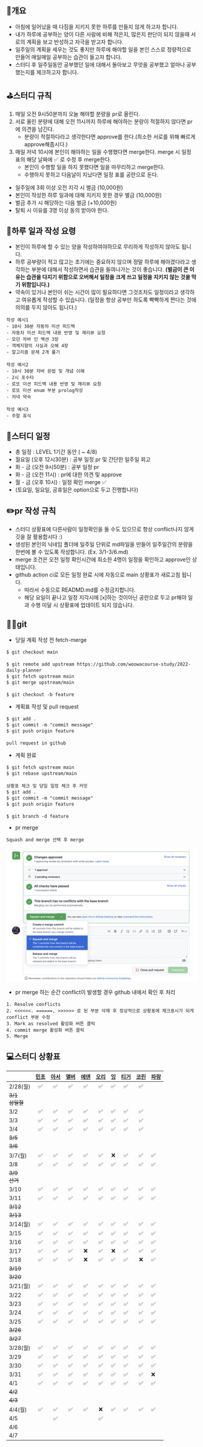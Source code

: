 ## 📄개요
- 아침에 일어났을 때 다짐을 지키지 못한 하루를 만들지 않게 하고자 합니다.
- 내가 하루에 공부하는 양이 다른 사람에 비해 적은지, 많은지 판단이 되지 않을때 서로의 계획을 보고 반성하고 자극을 받고자 합니다.
- 일주일의 계획을 세우는 것도 좋지만 하루에 해야할 일을 본인 스스로 정량적으로 만들어 매일매일 공부하는 습관이 들고자 합니다.
- 스터디 후 일주일동안 공부했던 일에 대해서 돌아보고 무엇을 공부했고 얼마나 공부했는지를 체크하고자 합니다.

## ⛳️스터디 규칙
1. 매일 오전 9시50분까지 오늘 해야할 분량을 pr로 올린다.
2. 서로 올린 분량에 대해 오전 11시까지 하루에 해야하는 분량이 적절하지 않다면 pr에 의견을 남긴다.
   - 분량이 적절하다라고 생각한다면 approve를 한다.(최소한 서로를 위해 빠르게 approve해줍시다.)
3. 매일 저녁 10시에 본인이 해야하는 일을 수행했다면 merge한다. merge 시 일정 표의 해당 날짜에 ✅ 로 수정 후 merge한다.
   - 본인이 수행할 일을 하지 못했다면 일을 마무리하고 merge한다.
   - 수행하지 못하고 다음날이 지났다면 일정 표를 공란으로 둔다.

- 일주일에 3회 이상 오전 지각 시 벌금 (10,000원)
- 본인이 작성한 하루 일과에 대해 지키지 못한 경우 벌금 (10,000원)
- 벌금 추가 시 해당하는 다음 벌금 (+10,000원)
- 탈퇴 시 이유를 3명 이상 동의 받아야 한다.

## 🤔하루 일과 작성 요령
- 본인이 하루에 할 수 있는 양을 작성하여야하므로 무리하게 작성하지 않아도 됩니다.
- 하루 공부량이 적고 많고는 초기에는 중요하지 않으며 정말 하루에 해야겠다라고 생각하는 부분에 대해서 작성하면서 습관을 들여나가는 것이 좋습니다. **(벌금이 큰 이유는 습관을 다지기 위함으로 오버해서 일정을 크게 쓰고  일정을 지키지 않는 것을 막기 위함입니다.)**
- 약속이 있거나 본인이 쉬는 시간이 많이 필요하다면 그것조차도 일정이라고 생각하고 여유롭게 작성할 수 있습니다. (일정을 항상 공부만 하도록 빡빡하게 짠다는 것에 의의를 두지 않아도 됩니다.)

```
작성 예시1
- 10시 30분 자동차 미션 피드백
- 자동차 미션 피드백 내용 반영 및 재리뷰 요청
- 모던 자바 인 액션 3장
- 객체지향의 사실과 오해 4장
- 알고리즘 문제 2개 풀기

작성 예시2
- 10시 30분 자바 문법 및 개념 이해
- 2시 포수타
- 로또 미션 피드백 내용 반영 및 재리뷰 요청
- 로또 미션 enum 부분 prolog작성
- 저녁 약속

작성 예시3
- 주말 휴식
```

## 📆스터디 일정

- 총 일정 : LEVEL 1기간 동안 ( ~ 4/8)
- 월요일 (오후 12시30분) : 공부 일정 pr 및 간단한 일주일 회고
- 화 - 금 (오전 9시50분) : 공부 일정 pr
- 화 - 금 (오전 11시) : pr에 대한 의견 및 approve
- 월 - 금 (오후 10시) : 일정 확인 merge ✅
- (토요일, 일요일, 공휴일은 option으로 두고 진행합니다)

## ✏️pr 작성 규칙
- 스터디 상황표에 다른사람이 일정확인을 둘 수도 있으므로 항상 conflict나지 않게 깃을 잘 활용합시다 :)
- 생성된 본인의 닉네임 폴더에 일주일 단위로 md파일을 만들어 일주일간의 분량을 한번에 볼 수 있도록 작성합니다. (Ex. 3/1-3/6.md)
- merge 조건은 오전 일정 확인시간에 최소한 4명이 일정을 확인하고 approve인 상태입니다.
- github action ci로 모든 일정 완료 시에 자동으로 main 상황표가 새로고침 됩니다.
   - 따라서 수동으로 READMD.md를 수정금지합니다.
   - 해당 요일이 끝나고 일정 지각시에 [x]하는 것이아닌 공란으로 두고 pr해야 일과 수행 미달 시 상황표에 업데이트 되지 않습니다.

## 🙆‍♂️git
- 당일 계획 작성 전 fetch-merge

```
$ git checkout main

$ git remote add upstream https://github.com/woowacourse-study/2022-daily-planner
$ git fetch upstream main
$ git merge upstream/main

$ git checkout -b feature
```

- 계획표 작성 및 pull request

```
$ git add .
$ git commit -m "commit message"
$ git push origin feature

pull request in github
```

- 계획 완료

```
$ git fetch upstream main
$ git rebase upstream/main

상황표 체크 및 당일 일정 체크 후 커밋
$ git add .
$ git commit -m "commit message"
$ git push origin feature

$ git branch -d feature
```

- pr merge

```
Squash and merge 선택 후 merge
```
![](./images/squash_and_merge.png)

- pr merge 하는 순간 conflict이 발생할 경우 github 내에서 확인 후 처리

```
1. Resolve conflicts
2. <<<<<<. ======, >>>>>> 로 된 부분 삭제 후 정상적으로 상황표에 체크표시가 되게 conflict 부분 수정
3. Mark as resolved 활성화 버튼 클릭
4. commit merge 활성화 버튼 클릭
5. Merge
```


## 💻스터디 상황표
||[민초](https://github.com/jswith)|[아서](https://github.com/Hyunta)|[앨버](https://github.com/al-bur)|[에덴](https://github.com/leo0842)|[오리](https://github.com/jinyoungchoi95)|[잉](https://github.com/Yboyu0u)|[티거](https://github.com/daaaayeah)|[코린](https://github.com/hamcheeseburger)|[파랑](https://github.com/summerlunaa)|
|----------------|:-----------------------------:|:-------------------------------:|:-------------------------------:|:--------------------------------:|:---------------------------------------:|:-------------------------------:|:----------------------------------:|:----------------------------------------:|--------------------------------------|
|2/28(월)|✅|✅|✅|✅|✅|✅|✅|✅||
|~~3/1<br>삼일절~~||||||||||
|3/2|✅|✅|✅|✅|✅|✅|✅|✅||
|3/3|✅|✅|✅|✅|✅|✅|✅|✅||
|3/4|✅|✅|✅|✅|✅|✅|✅|✅||
|~~3/5~~||||||||||
|~~3/6~~||||||||||
|3/7(월)|✅|✅|✅|✅|✅|❌|✅|✅|✅|
|3/8|✅|✅|✅|✅|✅|✅|✅|✅|✅|
|~~3/9<br>선거~~||||||||||
|3/10|✅|✅|✅|✅|✅|✅|✅|✅|✅|
|3/11|✅|✅|✅|✅|✅|✅|✅|✅|✅|
|~~3/12~~||||||||||
|~~3/13~~||||||||||
|3/14(월)|✅|✅|✅|✅|✅|✅|✅|✅|✅|
|3/15|✅|✅|✅|✅|✅|✅|✅|✅|✅|
|3/16|✅|✅|✅|✅|✅|✅|✅|✅|✅|
|3/17|✅|✅|✅|❌|✅|❌|✅|✅|✅|
|3/18|✅|✅|✅|❌|✅|✅|✅|❌|✅|
|~~3/19~~||||||||||
|~~3/20~~||||||||||
|3/21(월)|✅|✅|✅|✅|✅|✅|✅|✅|✅|
|3/22|✅|✅|✅|✅|✅|✅|✅|✅|✅|
|3/23|✅|✅|✅|✅|✅|✅|✅|✅|✅|
|3/24|✅|✅|✅|✅|✅|✅|✅|✅|✅|
|3/25|✅|✅|✅|✅|✅|✅|✅|✅|✅|
|~~3/26~~||||||||||
|~~3/27~~||||||||||
|3/28(월)|✅|✅|✅|✅|✅|✅|✅|✅|✅|
|3/29|✅|✅|✅|✅|✅|✅|✅|✅|✅|
|3/30|✅|✅|✅|✅|✅|✅|✅|✅|✅|
|3/31|✅|✅|✅|✅|✅|✅|✅|✅|❌|
|4/1|✅|✅|✅|✅|✅|✅|✅|✅|✅|
|~~4/2~~||||||||||
|~~4/3~~||||||||||
|4/4(월)|✅|✅|✅|✅|❌|✅|✅|✅|✅|
|4/5||✅|||✅|||||
|4/6||||||||||
|4/7||||||||||